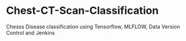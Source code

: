 # Chest-CT-Scan-Classification
Chesss Disease classification using Tensorflow, MLFLOW, Data Version Control and Jenkins
